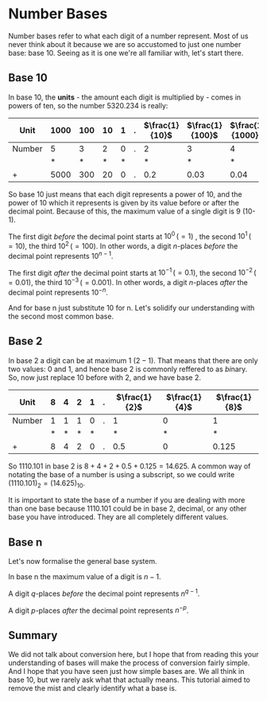 # Number Bases

Number bases refer to what each digit of a number represent. Most of us never think about it because we are so accustomed to just one number base: base 10. Seeing as it is one we're all familiar with, let's start there.

## Base 10

In base 10, the **units** - the amount each digit is multiplied by - comes in powers of ten, so the number 5320.234 is really:

| Unit   | $1000$ | $100$ | $10$ | $1$  | $.$  | $\frac{1}{10}$ | $\frac{1}{100}$ | $\frac{1}{1000}$ |
| ------ | ------ | ----- | ---- | ---- | ---- | -------------- | --------------- | ---------------- |
| Number | 5      | 3     | 2    | 0    | .    | 2              | 3               | 4                |
|        | $*$    | $*$   | $*$  | $*$  |      | $*$            | $*$             | $*$              |
| +      | 5000   | 300   | 20   | 0    | .    | 0.2            | 0.03            | 0.04             |

So base 10 just means that each digit represents a power of 10, and the power of 10 which it represents is given by its value before or after the decimal point. Because of this, the maximum value of a single digit is 9 (10-1).

The first digit *before* the decimal point starts at $10^0 \,(=1)$  , the second $10^1 \,(=10)$, the third $10^2 \,(=100)$. In other words, a digit *n*-places *before* the decimal point represents $10^{n-1}$. 

The first digit *after* the decimal point starts at $10^{-1}\,(=0.1)$,  the second $10^{-2} \,(=0.01)$, the third $10^{-3} \,(=0.001)$. In other words, a digit *n*-places *after* the decimal point represents $10^{-n}$.

And for base n just substitute 10 for n. Let's solidify our understanding with the second most common base.

## Base 2

In base 2 a digit can be at maximum 1 $(2-1)$. That means that there are only two values: 0 and 1, and hence base 2 is commonly reffered to as *bi*nary. So, now just replace 10 before with 2, and we have base 2.

| Unit   | $8$  | $4$  | $2$  | $1$  | $.$  | $\frac{1}{2}$ | $\frac{1}{4}$ | $\frac{1}{8}$ |
| ------ | ---- | ---- | ---- | ---- | ---- | ------------- | ------------- | ------------- |
| Number | 1    | 1    | 1    | 0    | .    | 1             | 0             | 1             |
|        | $*$  | $*$  | $*$  | $*$  |      | $*$           | $*$           | $*$           |
| +      | 8    | 4    | 2    | 0    | .    | 0.5           | 0             | 0.125         |

So $1110.101$ in base 2 is $8+4+2+0.5+0.125=14.625$. A common way of notating the base of a number is using a subscript, so we could write $(1110.101)_2=(14.625)_{10}$. 

It is important to state the base of a number if you are dealing with more than one base because $1110.101$ could be in base 2, decimal, or any other base you have introduced. They are all completely different values. 

## Base n

Let's now formalise the general base system.

In base n the maximum value of a digit is $n-1$.

A digit *q*-places *before* the decimal point represents $n^{q-1}$. 

A digit *p*-places *after* the decimal point represents $n^{-p}$.

## Summary

We did not talk about conversion here, but I hope that from reading this your understanding of bases will make the process of conversion fairly simple. And I hope that you have seen just how simple bases are. We all think in base 10, but we rarely ask what that actually means. This tutorial aimed to remove the mist and clearly identify what a base is.